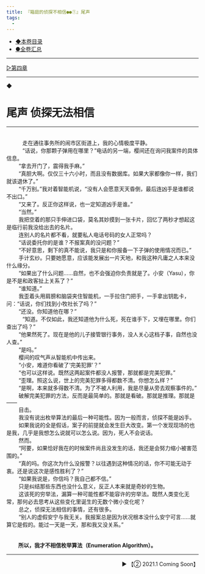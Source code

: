 ```yaml
---
title: 『箱庭的侦探不相信●●①』尾声
tags:
  - 
---
```


 - [◆本卷目录](https://luciasnote.space/_posts/2020-10-31-%E7%AE%B1%E4%BE%A61%E7%9B%AE%E5%BD%95/)
 - [●全卷汇总](https://luciasnote.space/_posts/2020-10-29-%E7%AE%B1%E4%BE%A6%E6%B1%87%E6%80%BB%E9%A1%B5/)

---

[▷第四章](https://luciasnote.space/_posts/2020-10-31-%E7%AE%B1%E4%BE%A61Ch4/)

---

◆


# 尾声 侦探无法相信

---

<br>&emsp;&emsp;&emsp;走在通往事务所的闹市区街道上，我的心情极度平静。
<br>&emsp;&emsp;&emsp;“话说，你那颗子弹用在哪里？”电话的另一端，樱间还在询问我案件的具体信息。
   <br>&emsp;&emsp;    “拿去开门了，震得我手麻。”
    <br>&emsp;&emsp;   “真胆大啊。仅仅三十六小时，而且没有数据库。如果大家都像你一样，我们就该退休了。”
   <br>&emsp;&emsp;    “千万别。”我对着智能机说，“没有人会愿意天天昏倒，最后连凶手是谁都说不出口。”
    <br>&emsp;&emsp;   “又来了。反正你这样说，也一定知道凶手是谁。”
  <br>&emsp;&emsp;     “当然。”
    <br>&emsp;&emsp;   我把空着的那只手伸进口袋，莫名其妙摸到一张卡片，回忆了两秒才想起这是临行前我没给出去的名片。
  <br>&emsp;&emsp;     连别人的名片都不看，就要私人电话号码的女人正常吗？
  <br>&emsp;&emsp;     “话说委托你的是谁？不报案真的没问题？”
 <br>&emsp;&emsp;      “不好意思，剩下的真不能说，我只是和你报备一下子弹的使用情况而已。”
 <br>&emsp;&emsp;      手计玄纱。只要她愿意，应该能发展出一片天地，和我这种凡庸之人本来没什么缘分。
<br>&emsp;&emsp;       “如果出了什么问题……自然，也不会强迫你负责就是了。小安（Yasu），你是不是和政客扯上关系了？”
<br>&emsp;&emsp;       “谁知道。”
  <br>&emsp;&emsp;     我歪着头用肩膀和脑袋夹住智能机，一手拉住门把手，一手拿出钥匙卡，问：“话说，你们找到小牧社长了吗？”
  <br>&emsp;&emsp;     “还没。你知道他在哪？”
   <br>&emsp;&emsp;&emsp;“知道。不仅如此，我还知道他为什么死，死在谁手下，又埋在哪里。你们查出了吗？”
  <br>&emsp;&emsp;     “他果然死了。现在是他的儿子接管银行事务，没人关心这档子事，自然也没人查。”
      <br>&emsp;&emsp; “是吗。”
  <br>&emsp;&emsp;     樱间的叹气声从智能机中传出来。
  <br>&emsp;&emsp;     “小安，难道你看破了‘完美犯罪’？”
 <br>&emsp;&emsp;      “也可以这样说。既然这两起案件都没人报警，那就都是完美犯罪。”
 <br>&emsp;&emsp;      “歪理。照这么说，世上的完美犯罪多得都数不清。你想怎么样？”
    <br>&emsp;&emsp;   “是啊，本来就多得数不清。为了不被人利用，我是尽量从旁去观察事件的。”
   <br>&emsp;&emsp;    破解完美犯罪的方法，反而是最简单的。那就是看破。那就是推理。那就是——
   <br>&emsp;&emsp;    目击。
    <br>&emsp;&emsp;   我没有说出枚举算法的最后一种可能性。因为一般而言，侦探不能是凶手。
   <br>&emsp;&emsp;    如果我说的全是假话，案子的前提就会发生巨大改变。第一个发现现场的也是我，几乎是我想怎么说就可以怎么说。因为，死人不会说话。
   <br>&emsp;&emsp;    然而。
      <br>&emsp;&emsp; “阿要，如果恰好我在的时候案件尚且没发生的话，我还是会努力缩小被害范围的。”
   <br>&emsp;&emsp;    “真的吗。你这次为什么没报警？以往遇到这种情况的话，你不可能无动于衷。还是说这次是感性胜利了？”
    <br>&emsp;&emsp;   “如果我说是，你信吗？我自己都不信。”
   <br>&emsp;&emsp;    只是纠结那些东西也没什么意义，反正人本来就是奇妙的生物。
   <br>&emsp;&emsp;    这该死的穷举法，漏算一种可能性都不能容许的穷举法。既然人类变化无常，那何必去思考从这些变化里诞生的无数个微小变化呢？
    <br>&emsp;&emsp;   总之，侦探无法相信的事情，还有很多。
  <br>&emsp;&emsp;     “别人的虚假安宁与我无关。我报案总是因为状况根本没什么安宁可言……就算它是假的。能过一天是一天，那和我又没关系。”
<br>&emsp;&emsp;
<br>&emsp;&emsp;
     <br>&emsp;&emsp;<b>  所以，我才不相信枚举算法（Enumeration Algorithm）。</b>


---
<p align="right">▶ 【② 2021.1 Coming Soon】</p>
